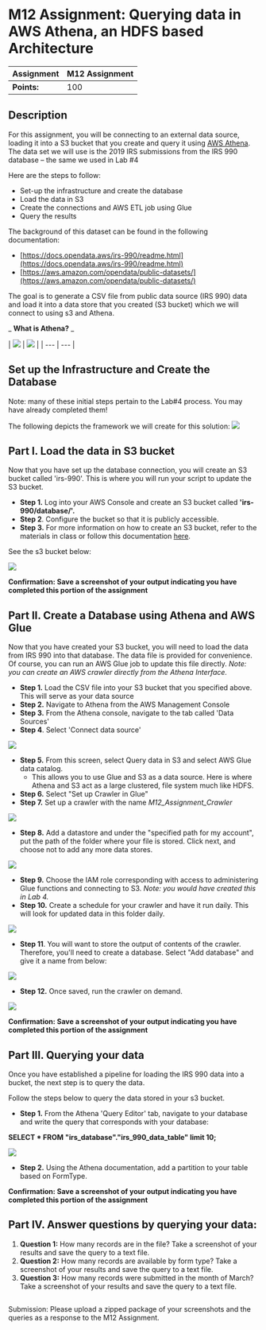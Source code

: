 # M12 Assignment: Querying data in AWS Athena, an HDFS based Architecture

| **Assignment** | M12 Assignment |
| --- | --- |
| **Points:** | 100 |



## Description

For this assignment, you will be connecting to an external data source, loading it into a S3 bucket that you create and query it using [AWS Athena](https://aws.amazon.com/athena/?whats-new-cards.sort-by=item.additionalFields.postDateTime&amp;whats-new-cards.sort-order=desc). The data set we will use is the 2019 IRS submissions from the IRS 990 database – the same we used in Lab #4

Here are the steps to follow:

- Set-up the infrastructure and create the database
- Load the data in S3
- Create the connections and AWS ETL job using Glue
- Query the results

The background of this dataset can be found in the following documentation:

- [https://docs.opendata.aws/irs-990/readme.html](https://docs.opendata.aws/irs-990/readme.html)
- [https://aws.amazon.com/opendata/public-datasets/](https://aws.amazon.com/opendata/public-datasets/)

The goal is to generate a CSV file from public data source (IRS 990) data and load it into a data store that you created (S3 bucket) which we will connect to using s3 and Athena.

_ **What is Athena?** _

| ![](./images/screenshot_1.png)
 | ![](./images/screenshot_2.png) |
| --- | --- |

## Set up the Infrastructure and Create the Database

Note: many of these initial steps pertain to the Lab#4 process. You may have already completed them!

The following depicts the framework we will create for this solution: ![](./images/screenshot_3.png)

## Part I. Load the data in S3 bucket

Now that you have set up the database connection, you will create an S3 bucket called &#39;irs-990&#39;. This is where you will run your script to update the S3 bucket.

- **Step 1.** Log into your AWS Console and create an S3 bucket called **&#39;irs-990/database/&#39;.**
- **Step 2**. Configure the bucket so that it is publicly accessible.
- **Step 3.** For more information on how to create an S3 bucket, refer to the materials in class or follow this documentation [here](https://docs.aws.amazon.com/AmazonS3/latest/gsg/CreatingABucket.html).

See the s3 bucket below:

![](./images/screenshot_4.png)

**Confirmation: Save a screenshot of your output indicating you have completed this portion of the assignment**

## Part II. Create a Database using Athena and AWS Glue

Now that you have created your S3 bucket, you will need to load the data from IRS 990 into that database. The data file is provided for convenience. Of course, you can run an AWS Glue job to update this file directly. _Note: you can create an AWS crawler directly from the Athena Interface._

- **Step 1.** Load the CSV file into your S3 bucket that you specified above. This will serve as your data source
- **Step 2.** Navigate to Athena from the AWS Management Console
- **Step 3.** From the Athena console, navigate to the tab called &#39;Data Sources&#39;
- **Step 4**. Select &#39;Connect data source&#39;

![](RackMultipart20200812-4-yp8e74_html_23b1d2712d3cf26.png)

- **Step 5.** From this screen, select Query data in S3 and select AWS Glue data catalog.
  - This allows you to use Glue and S3 as a data source. Here is where Athena and S3 act as a large clustered, file system much like HDFS.
- **Step 6.** Select &quot;Set up Crawler in Glue&quot;
- **Step 7.** Set up a crawler with the name _M12\_Assignment\_Crawler_

![](./images/screenshot_5.png)

- **Step 8.** Add a datastore and under the &quot;specified path for my account&quot;, put the path of the folder where your file is stored. Click next, and choose not to add any more data stores.

![](./images/screenshot_6.png)

- **Step 9.** Choose the IAM role corresponding with access to administering Glue functions and connecting to S3. _Note: you would have created this in Lab 4._
- **Step 10.** Create a schedule for your crawler and have it run daily. This will look for updated data in this folder daily.

![](./images/screenshot_7.png)

- **Step 11**. You will want to store the output of contents of the crawler. Therefore, you&#39;ll need to create a database. Select &quot;Add database&quot; and give it a name from below:

![](./images/screenshot_8.png)

- **Step 12.** Once saved, run the crawler on demand.

![](./images/screenshot_9.png)

**Confirmation: Save a screenshot of your output indicating you have completed this portion of the assignment**

## Part III. Querying your data

Once you have established a pipeline for loading the IRS 990 data into a bucket, the next step is to query the data.

Follow the steps below to query the data stored in your s3 bucket.

- **Step 1.** From the Athena &#39;Query Editor&#39; tab, navigate to your database and write the query that corresponds with your database:

**SELECT \* FROM &quot;irs\_database&quot;.&quot;irs\_990\_data\_table&quot; limit 10;**

![](./images/screenshot_10.png)

- **Step 2.** Using the Athena documentation, add a partition to your table based on FormType.

**Confirmation: Save a screenshot of your output indicating you have completed this portion of the assignment**

## Part IV. Answer questions by querying your data:

1. **Question 1:** How many records are in the file? Take a screenshot of your results and save the query to a text file.
2. **Question 2:** How many records are available by form type? Take a screenshot of your results and save the query to a text file.
3. **Question 3:** How many records were submitted in the month of March? Take a screenshot of your results and save the query to a text file.

##

Submission:
 Please upload a zipped package of your screenshots and the queries as a response to the M12 Assignment.

